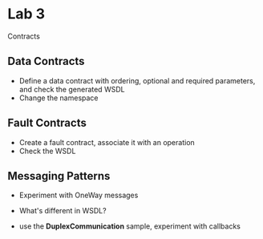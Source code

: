 # Lab 3

Contracts

## Data Contracts

* Define a data contract with ordering, optional and required parameters, and check the generated WSDL
* Change the namespace

## Fault Contracts

* Create a fault contract, associate it with an operation
* Check the WSDL

## Messaging Patterns

* Experiment with OneWay messages
* What's different in WSDL?

* use the **DuplexCommunication** sample, experiment with callbacks
